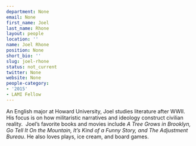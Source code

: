 ```yaml
---
department: None
email: None
first_name: Joel
last_name: Rhone
layout: people
location: ''
name: Joel Rhone
position: None
short_bio: ''
slug: joel-rhone
status: not_current
twitter: None
website: None
people-category:
- '2015'
- LAMI Fellow
---
```


An English major at Howard University, Joel studies literature after WWII. His focus is on how militaristic narratives and ideology construct civilian reality.  Joel’s favorite books and movies include _A Tree Grows in Brooklyn, Go Tell It On the Mountain, It’s Kind of a Funny Story, and The Adjustment Bureau_. He also loves plays, ice cream, and board games.
